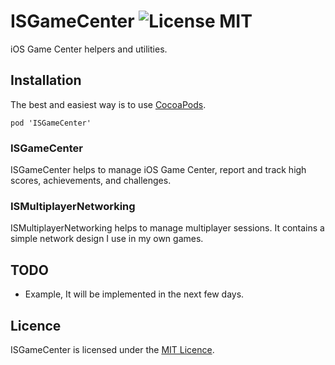 ISGameCenter ![License MIT](https://go-shields.herokuapp.com/license-MIT-blue.png)
============

iOS Game Center helpers and utilities.

## Installation
The best and easiest way is to use [CocoaPods](http://cocoapods.org).

    pod 'ISGameCenter'



### ISGameCenter

ISGameCenter helps to manage iOS Game Center, report and track high scores, achievements, and challenges.

### ISMultiplayerNetworking

ISMultiplayerNetworking helps to manage multiplayer sessions. It contains a simple network design I use in my own games.


## TODO

* Example, It will be implemented in the next few days.

## Licence

ISGameCenter is licensed under the [MIT Licence](LICENSE).
